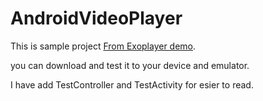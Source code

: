 # AndroidVideoPlayer
This is sample project [From Exoplayer demo](https://google.github.io/ExoPlayer/demo-application.html).

you can download and test it to your device and emulator.

I have add TestController and TestActivity for esier to read.

